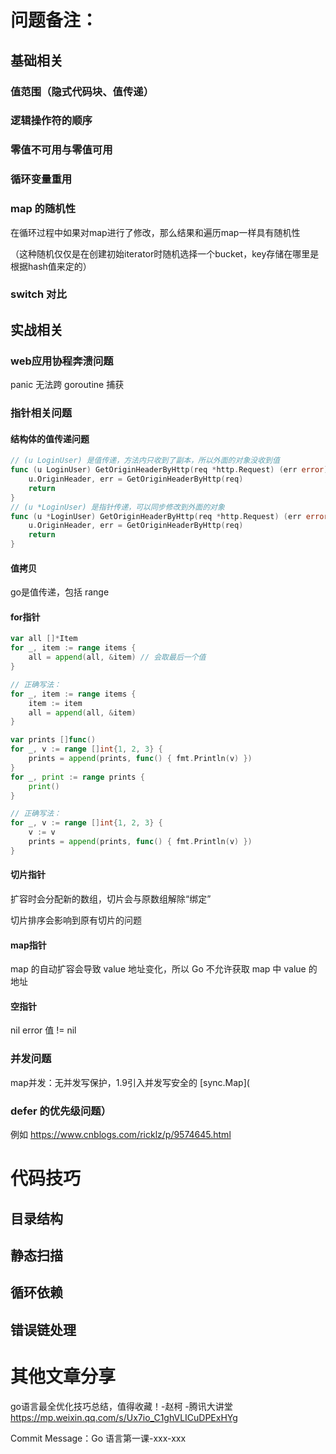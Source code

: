 

# 问题备注：

## 基础相关



### 值范围（隐式代码块、值传递）

### 逻辑操作符的顺序

### 零值不可用与零值可用

### 循环变量重用

### map 的随机性

在循环过程中如果对map进行了修改，那么结果和遍历map一样具有随机性

（这种随机仅仅是在创建初始iterator时随机选择一个bucket，key存储在哪里是根据hash值来定的）

### switch 对比





## 实战相关

### web应用协程奔溃问题

panic 无法跨 goroutine 捕获

### 指针相关问题

#### 结构体的值传递问题

```go
// (u LoginUser) 是值传递，方法内只收到了副本，所以外面的对象没收到值
func (u LoginUser) GetOriginHeaderByHttp(req *http.Request) (err error) {
    u.OriginHeader, err = GetOriginHeaderByHttp(req)
    return
}
// (u *LoginUser) 是指针传递，可以同步修改到外面的对象
func (u *LoginUser) GetOriginHeaderByHttp(req *http.Request) (err error) {
    u.OriginHeader, err = GetOriginHeaderByHttp(req)
    return
}
```

#### 值拷贝

go是值传递，包括 range


#### for指针

```go
var all []*Item
for _, item := range items {
    all = append(all, &item) // 会取最后一个值
}

// 正确写法：
for _, item := range items {
    item := item
    all = append(all, &item)
}
```

```go
var prints []func()
for _, v := range []int{1, 2, 3} {
    prints = append(prints, func() { fmt.Println(v) })
}
for _, print := range prints {
    print()
}

// 正确写法：
for _, v := range []int{1, 2, 3} {
    v := v
    prints = append(prints, func() { fmt.Println(v) })
}
```


#### 切片指针

扩容时会分配新的数组，切片会与原数组解除“绑定”

切片排序会影响到原有切片的问题

#### map指针

map 的自动扩容会导致 value 地址变化，所以 Go 不允许获取 map 中 value 的地址


#### 空指针

nil error 值 != nil

### 并发问题

map并发：无并发写保护，1.9引入并发写安全的 [sync.Map](





### defer 的优先级问题）

例如 https://www.cnblogs.com/ricklz/p/9574645.html





# 代码技巧

## 目录结构

## 静态扫描

## 循环依赖

## 错误链处理





# 其他文章分享

go语言最全优化技巧总结，值得收藏！-赵柯 -腾讯大讲堂
https://mp.weixin.qq.com/s/Ux7io_C1ghVLICuDPExHYg



Commit Message：Go 语言第一课-xxx-xxx



